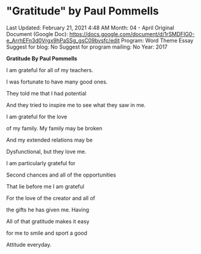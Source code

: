 # "Gratitude" by Paul Pommells

Last Updated: February 21, 2021 4:48 AM
Month: 04 - April
Original Document (Google Doc): https://docs.google.com/document/d/1rSMDFIG0-e_ArrhEFn3d0Vrgx9hPaSSg_gsC09bvsfc/edit
Program: Word Theme Essay
Suggest for blog: No
Suggest for program mailing: No
Year: 2017

**Gratitude By Paul Pommells**

I am grateful for all of my teachers.

I was fortunate to have many good ones.

They told me that I had potential

And they tried to inspire me to see what they saw in me.

I am grateful for the love

of my family. My family may be broken

And my extended relations may be

Dysfunctional, but they love me.

I am particularly grateful for

Second chances and all of the opportunities

That lie before me I am grateful

For the love of the creator and all of

the gifts he has given me. Having

All of that gratitude makes it easy

for me to smile and sport a good

Attitude everyday.